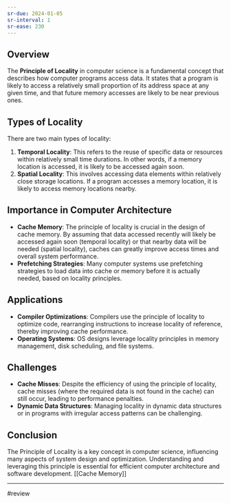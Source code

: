 ```yaml
---
sr-due: 2024-01-05
sr-interval: 1
sr-ease: 230
---
```


## Overview

The **Principle of Locality** in computer science is a fundamental concept that describes how computer programs access data. It states that a program is likely to access a relatively small proportion of its address space at any given time, and that future memory accesses are likely to be near previous ones.

## Types of Locality

There are two main types of locality:

1. **Temporal Locality**: This refers to the reuse of specific data or resources within relatively small time durations. In other words, if a memory location is accessed, it is likely to be accessed again soon.
2. **Spatial Locality**: This involves accessing data elements within relatively close storage locations. If a program accesses a memory location, it is likely to access memory locations nearby.

## Importance in Computer Architecture

- **Cache Memory**: The principle of locality is crucial in the design of cache memory. By assuming that data accessed recently will likely be accessed again soon (temporal locality) or that nearby data will be needed (spatial locality), caches can greatly improve access times and overall system performance.
- **Prefetching Strategies**: Many computer systems use prefetching strategies to load data into cache or memory before it is actually needed, based on locality principles.

## Applications

- **Compiler Optimizations**: Compilers use the principle of locality to optimize code, rearranging instructions to increase locality of reference, thereby improving cache performance.
- **Operating Systems**: OS designs leverage locality principles in memory management, disk scheduling, and file systems.

## Challenges

- **Cache Misses**: Despite the efficiency of using the principle of locality, cache misses (where the required data is not found in the cache) can still occur, leading to performance penalties.
- **Dynamic Data Structures**: Managing locality in dynamic data structures or in programs with irregular access patterns can be challenging.

## Conclusion

The Principle of Locality is a key concept in computer science, influencing many aspects of system design and optimization. Understanding and leveraging this principle is essential for efficient computer architecture and software development.
[[Cache Memory]]

--- 
#review 